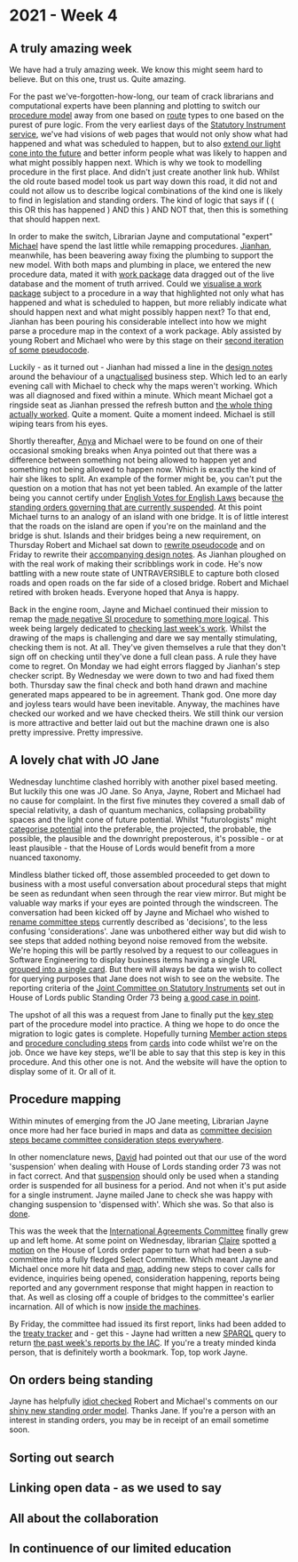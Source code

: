 # 2021 - Week 4

## A truly amazing week

We have had a truly amazing week. We know this might seem hard to believe. But on this one, trust us. Quite amazing.

For the past we've-forgotten-how-long, our team of crack librarians and computational experts have been planning and plotting to switch our [procedure model](https://ukparliament.github.io/ontologies/procedure/procedure-ontology.html) away from one based on [route](https://ukparliament.github.io/ontologies/procedure/procedure-ontology.html#d4e164) types to one based on the purest of pure logic. From the very earliest days of the [Statutory Instrument service](https://statutoryinstruments.parliament.uk/), we've had visions of web pages that would not only show what had happened and what was scheduled to happen, but to also [extend our light cone into the future](https://thevoroscope.com/2017/02/24/the-futures-cone-use-and-history) and better inform people what was likely to happen and what might possibly happen next. Which is why we took to modelling procedure in the first place. And didn't just create another link hub. Whilst the old route based model took us part way down this road, it did not and could not allow us to describe logical combinations of the kind one is likely to find in legislation and standing orders. The kind of logic that says if ( ( this OR this has happened ) AND this ) AND NOT that, then this is something that should happen next.

In order to make the switch, Librarian Jayne and computational "expert" [Michael](https://twitter.com/fantasticlife) have spend the last little while remapping procedures. [Jianhan](https://twitter.com/jianhanzhu), meanwhile, has been beavering away fixing the plumbing to support the new model. With both maps and plumbing in place, we entered the new procedure data, mated it with [work package](https://ukparliament.github.io/ontologies/procedure/procedure-ontology.html#d4e222) data dragged out of the live database and the moment of truth arrived. Could we [visualise a work package](https://trello.com/c/CSr8KMvp/26-rewrite-work-package-visualisation) subject to a procedure in a way that highlighted not only what has happened and what is scheduled to happen, but more reliably indicate what should happen next and what might possibly happen next? To that end, Jianhan has been pouring his considerable intellect into how we might parse a procedure map in the context of a work package. Ably assisted by young Robert and Michael who were by this stage on their [second iteration of some pseudocode](https://ukparliament.github.io/ontologies/procedure/flowcharts/meta/parsing/#with-step-types).

Luckily - as it turned out - Jianhan had missed a line in the [design notes](https://ukparliament.github.io/ontologies/procedure/flowcharts/meta/design-notes/) around the behaviour of a un[actualised](https://ukparliament.github.io/ontologies/procedure/procedure-ontology.html#d4e367) business step. Which led to an early evening call with Michael to check why the maps weren't working. Which was all diagnosed and fixed within a minute. Which meant Michael got a ringside seat as Jianhan pressed the refresh button and [the whole thing actually worked](https://ukparliament.github.io/ontologies/meta/weeknotes/2021/04/pnis-wp.png). Quite a moment. Quite a moment indeed. Michael is still wiping tears from his eyes.

Shortly thereafter, [Anya](https://twitter.com/bitten_) and Michael were to be found on one of their occasional smoking breaks when Anya pointed out that there was a difference between something not being allowed to happen yet and something not being allowed to happen now. Which is exactly the kind of hair she likes to split. An example of the former might be, you can't put the question on a motion that has not yet been tabled. An example of the latter being you cannot certify under [English Votes for English Laws](https://www.parliament.uk/site-information/glossary/english-votes-for-english-law-evel/) because [the standing orders governing that are currently suspended](https://publications.parliament.uk/pa/cm201919/cmstords/341/body.html#_idTextAnchor396). At this point Michael turns to an analogy of an island with one bridge. It is of little interest that the roads on the island are open if you're on the mainland and the bridge is shut. Islands and their bridges being a new requirement, on Thursday Robert and Michael sat down to [rewrite pseudocode](https://ukparliament.github.io/ontologies/procedure/flowcharts/meta/parsing/#with-step-types-2) and on Friday to rewrite their [accompanying design notes](https://ukparliament.github.io/ontologies/procedure/flowcharts/meta/design-notes/). As Jianhan ploughed on with the real work of making their scribblings work in code. He's now battling with a new route state of UNTRAVERSIBLE to capture both closed roads and open roads on the far side of a closed bridge. Robert and Michael retired with broken heads. Everyone hoped that Anya is happy.

Back in the engine room, Jayne and Michael continued their mission to remap the [made negative SI procedure](https://ukparliament.github.io/ontologies/procedure/flowcharts/sis/made-negative.pdf) to [something more logical](https://ukparliament.github.io/ontologies/procedure/flowcharts/sis/logic-gates/made-negative.pdf). This week being largely dedicated to [checking last week's work](https://trello.com/c/oOUrPDYh/21-enter-made-negative-data-to-staging). Whilst the drawing of the maps is challenging and dare we say mentally stimulating, checking them is not. At all. They've given themselves a rule that they don't sign off on checking until they've done a full clean pass. A rule they have come to regret. On Monday we had eight errors flagged by Jianhan's step checker script. By Wednesday we were down to two and had fixed them both. Thursday saw the final check and both hand drawn and machine generated maps appeared to be in agreement. Thank god. One more day and joyless tears would have been inevitable. Anyway, the machines have checked our worked and we have checked theirs. We still think our version is more attractive and better laid out but the machine drawn one is also pretty impressive. Pretty impressive.

## A lovely chat with JO Jane

Wednesday lunchtime clashed horribly with another pixel based meeting. But luckily this one was JO Jane. So Anya, Jayne, Robert and Michael had no cause for complaint. In the first five minutes they covered a small dab of special relativity, a dash of quantum mechanics, collapsing probability spaces and the light cone of future potential. Whilst "futurologists" might [categorise potential](https://thevoroscope.com/2017/02/24/the-futures-cone-use-and-history/) into the preferable, the projected, the probable, the possible, the plausible and the downright preposterous, it's possible - or at least plausible - that the House of Lords would benefit from a more nuanced taxonomy.

Mindless blather ticked off, those assembled proceeded to get down to business with a most useful conversation about procedural steps that might be seen as redundant when seen through the rear view mirror. But might be valuable way marks if your eyes are pointed through the windscreen. The conversation had been kicked off by Jayne and Michael who wished to [rename committee steps](https://trello.com/c/9KNWtQpk/333-select-committee-steps-decision-or-consideration) currently described as 'decisions', to the less confusing 'considerations'. Jane was unbothered either way but did wish to see steps that added nothing beyond noise removed from the website. We're hoping this will be partly resolved by a request to our colleagues in Software Engineering to display business items having a single URL [grouped into a single card](https://trello.com/c/uIrCwiJ3/303-si-171-business-items-sometimes-actualise-multiple-steps). But there will always be data we wish to collect for querying purposes that Jane does not wish to see on the website. The reporting criteria of the [Joint Committee on Statutory Instruments](https://committees.parliament.uk/committee/148/statutory-instruments-joint-committee) set out in House of Lords public Standing Order 73 being [a good case in point](https://trello.com/c/g8m2w3N6/13-cb-reporting-criteria-permission).

The upshot of all this was a request from Jane to finally put the [key step](https://ukparliament.github.io/ontologies/procedure/procedure-ontology.html#d4e336) part of the procedure model into practice. A thing we hope to do once the migration to logic gates is complete. Hopefully turning [Member action steps](https://ukparliament.github.io/ontologies/procedure/procedure-ontology.html#d4e352) and [procedure concluding steps](https://ukparliament.github.io/ontologies/procedure/procedure-ontology.html#d4e321) from [cards](https://trello.com/c/yLSVyjU0/207-member-step-key-step-and-conclusion-step) into code whilst we're on the job. Once we have key steps, we'll be able to say that this step is key in this procedure. And this other one is not. And the website will have the option to display some of it. Or all of it.

## Procedure mapping

Within minutes of emerging from the JO Jane meeting, Librarian Jayne once more had her face buried in maps and data as [committee decision steps became committee consideration steps everywhere](https://trello.com/c/9KNWtQpk/333-select-committee-steps-decision-or-consideration).

In other nomenclature news, [David](https://twitter.com/clerkly) had pointed out that our use of the word 'suspension' when dealing with House of Lords standing order 73 was not in fact correct. And that [suspension](https://ukparliament.github.io/ontologies/standing-order/standing-order-ontology.html#d4e174) should only be used when a standing order is suspended for all business for a period. And not when it's put aside for a single instrument. Jayne mailed Jane to check she was happy with changing suspension to 'dispensed with'. Which she was. So that also is [done](https://trello.com/c/CvaBwxUu/339-jw-so-suspension-vs-so-dispensed-with).

This was the week that the [International Agreements Committee](https://committees.parliament.uk/committee/448/eu-international-agreements-subcommittee/) finally grew up and left home. At some point on Wednesday, librarian [Claire](https://twitter.com/tinysprite) spotted [a motion](https://lordsbusiness.parliament.uk/ItemOfBusiness?itemOfBusinessId=91377&sectionId=38&businessPaperDate=2021-01-28) on the House of Lords order paper to turn what had been a sub-committee into a fully fledged Select Committee. Which meant Jayne and Michael once more hit data and [map](https://ukparliament.github.io/ontologies/procedure/flowcharts/crag-treaties/crag-treaties.pdf), adding new steps to cover calls for evidence, inquiries being opened, consideration happening, reports being reported and any government response that might happen in reaction to that. As well as closing off a couple of bridges to the committee's earlier incarnation. All of which is now [inside the machines](https://procedures.azurewebsites.net/Procedures/6/graph).

By Friday, the committee had issued its first report, links had been added to the [treaty tracker](https://treaties.parliament.uk/) and - get this - Jayne had written a new [SPARQL](https://en.wikipedia.org/wiki/SPARQL) query to return [the past week's reports by the IAC](https://api.parliament.uk/sparql#query=%23+This+query+uses+classes+from+UK+Parliament's+procedure+ontology%3A+https%3A%2F%2Fukparliament.github.io%2Fontologies%2Fprocedure%2Fprocedure-ontology.html.%0A%0A%23+This+query+looks+for+all+treaties%2C+subject+to+the+Constitutional+Reform+and+Governance+Act+2010%2C+that+were+considered+by+the+International+Agreements+Committee+(IAC).+%0A%0APREFIX+rdfs%3A+%3Chttp%3A%2F%2Fwww.w3.org%2F2000%2F01%2Frdf-schema%23%3E%0APREFIX+%3A+%3Chttps%3A%2F%2Fid.parliament.uk%2Fschema%2F%3E%0APREFIX+id%3A+%3Chttps%3A%2F%2Fid.parliament.uk%2F%3E%0A%23+The+above+rows+describe+where+the+datasets+that+this+query+is+built+on+come+from.+%0A%0Aselect+%3FTreaty+%3FTreatyname+%3FworkPackage+%3FLeadOrg+%3FSeries+%3FLink+%3Fdecision+%3Fdate2+%3FLink2+where+%7B%0A++%23+The+select+row+is+identifying+what+information+to+return+from+the+query.+These+are+all+variables+from+the+query+below.+SPARQL+variables+start+with+a+%3F+and+can+match+any+node+(resource+or+literal)+in+the+RDF+dataset.%0A%0A++%3FTreaty+a+%3ATreaty+.++%0A+++++%3FTreaty+rdfs%3Alabel+%3FTreatyname+.%0A+++%23+A+treaty+is+considered+a+workpackageable+thing+which+is+the+focus+of+a+workpackage.%0A++%0A++%23++It+is+useful+to+be+able+to+have+queries+that+allow+information+to+be+added+to+the+solution+where+the+information+is+available%2C+but+do+not+reject+the+solution+because+some+part+of+the+query+pattern+does+not+match.+The+use+of+OPTIONAL+below+allows+this%2C+if+the+data+does+not+exist+then+it+will+still+include+the+treaty+in+the+results.+The+reason+we+include+the+optional+for+the+variables+below+is+because+treaties+do+not+follow+a+strict+pattern+of+what+data+it+has.+Likewise%2C+there+can+also+be+a+delay+in+a+treaty+being+published+on+gov.uk+so+we+also+say+links+are+optional+so+that+any+possible+instrument+appears+in+the+results+still.+%0A++%0A++OPTIONAL%7B+%3FTreaty+%3AtreatyHasLeadGovernmentOrganisation%2F+rdfs%3Alabel+%3FLeadOrg+.%7D+%0A++OPTIONAL+%7B%3FTreaty+%3AtreatyHasSeriesMembership%2F+%3AseriesItemCitation+%3FSeries.%7D%0A++OPTIONAL+%7B%3FTreaty+%3AworkPackagedThingHasWorkPackagedThingWebLink+%3FLink.%7D%0A%23+While+these+filters+are+optional+they+are+still+vital+information+for+a+treaty.+The+LeadOrg+is+the+Department+responsible+for+the+treaty's+policy+which+is+different+to+the+laying+body.+The+Series+is+what+the+treaty+is+referenced+as.+And+of+course+a+link+to+the+treaty+itself.+++%0A++%0A+%3FTreaty+%3AworkPackagedThingHasWorkPackage+%3FworkPackage+.%0A++%23+A+workpackage+is+a+group+of+business+items+under+a+procedure+or+as+determined+by+a+committee%2C+for+example%3A+business+items+considered+during+the+passage+of+a+particular+Statutory+Instrument.%0A+%0A++%3FworkPackage+%3AworkPackageHasBusinessItem+%3Fbi2.%0A++%3Fbi2+%3AbusinessItemHasProcedureStep+%3FstepId2%3B%0A+++++++%3AbusinessItemHasBusinessItemWebLink+%3FLink2%3B%0A++%3AbusinessItemDate+%3Fdate2.%0A++%3FstepId2+%3AprocedureStepName+%3Fdecision%0A++FILTER+(%3FstepId2+in+(id%3AHKgXbapn%2C+id%3An3eNw1cK))%0A++%23+The+variables+above+are+looking+for+another+business+item+but+this+time+limiting+them+to+the+decisions+of+the+International+Agreements+Committee+Committee.+%0A%7D%0A&contentTypeConstruct=text%2Fturtle&contentTypeSelect=application%2Fsparql-results%2Bjson&endpoint=https%3A%2F%2Fapi.parliament.uk%2Fsparql&requestMethod=POST&tabTitle=Treaties+considered+by+the+International+Agreements+Committee+(HL)&headers=%7B%7D&outputFormat=table). If you're a treaty minded kinda person, that is definitely worth a bookmark. Top, top work Jayne.

## On orders being standing

Jayne has helpfully [idiot checked](https://trello.com/c/CMF38OdX/326-sense-checking-standing-order-ontology) Robert and Michael's comments on our [shiny new standing order model](https://ukparliament.github.io/ontologies/standing-order/standing-order-ontology.html). Thanks Jane. If you're a person with an interest in standing orders, you may be in receipt of an email sometime soon.



## Sorting out search



## Linking open data - as we used to say



## All about the collaboration



## In continuence of our limited education







